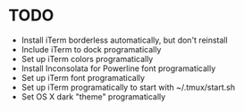 TODO
====
- Install iTerm borderless automatically, but don't reinstall
- Include iTerm to dock programatically
- Set up iTerm colors programatically
- Install Inconsolata for Powerline font programatically
- Set up iTerm font programatically
- Set up iTerm programatically to start with ~/.tmux/start.sh
- Set OS X dark "theme" programatically
